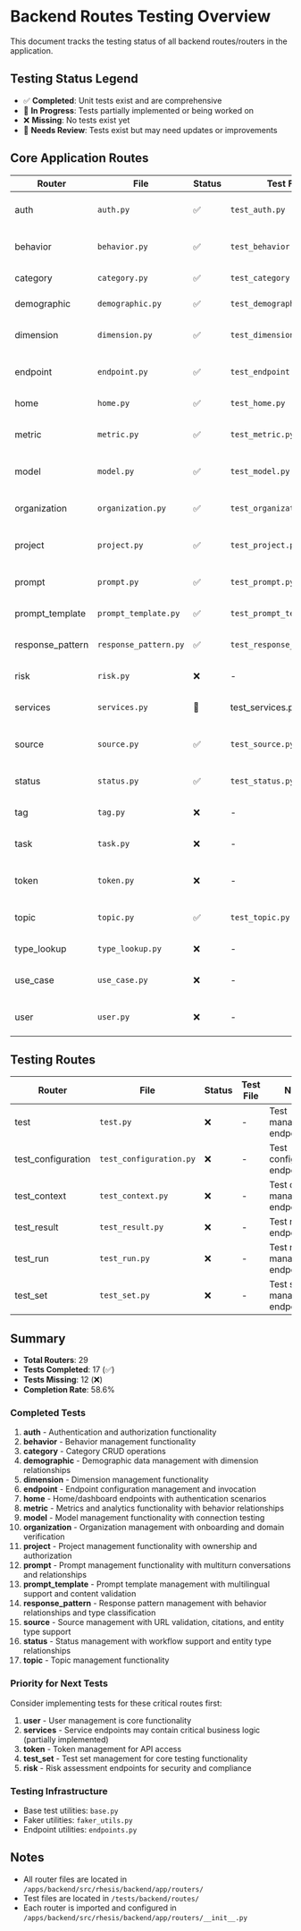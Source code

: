 # Backend Routes Testing Overview

This document tracks the testing status of all backend routes/routers in the application.

## Testing Status Legend
- ✅ **Completed**: Unit tests exist and are comprehensive
- 🚧 **In Progress**: Tests partially implemented or being worked on
- ❌ **Missing**: No tests exist yet
- 🔄 **Needs Review**: Tests exist but may need updates or improvements

## Core Application Routes

| Router | File | Status | Test File | Notes |
|--------|------|--------|-----------|-------|
| auth | `auth.py` | ✅ | `test_auth.py` | Authentication and authorization endpoints |
| behavior | `behavior.py` | ✅ | `test_behavior.py` | Behavior management endpoints |
| category | `category.py` | ✅ | `test_category.py` | Category CRUD operations |
| demographic | `demographic.py` | ✅ | `test_demographic.py` | Demographic data endpoints |
| dimension | `dimension.py` | ✅ | `test_dimension.py` | Dimension management endpoints |
| endpoint | `endpoint.py` | ✅ | `test_endpoint.py` | Endpoint configuration management |
| home | `home.py` | ✅ | `test_home.py` | Home/dashboard endpoints |
| metric | `metric.py` | ✅ | `test_metric.py` | Metrics and analytics endpoints |
| model | `model.py` | ✅ | `test_model.py` | Model management endpoints |, a
| organization | `organization.py` | ✅ | `test_organization.py` | Organization management endpoints |
| project | `project.py` | ✅ | `test_project.py` | Project management endpoints |
| prompt | `prompt.py` | ✅ | `test_prompt.py` | Prompt management endpoints |
| prompt_template | `prompt_template.py` | ✅ | `test_prompt_template.py` | Prompt template endpoints |
| response_pattern | `response_pattern.py` | ✅ | `test_response_pattern.py` | Response pattern endpoints |
| risk | `risk.py` | ❌ | - | Risk assessment endpoints |
| services | `services.py` | 🚧 | test_services.py | Service management endpoints |
| source | `source.py` | ✅ | `test_source.py` | Source management endpoints |
| status | `status.py` | ✅ | `test_status.py` | Status management endpoints |
| tag | `tag.py` | ❌ | - | Tag management endpoints |
| task | `task.py` | ❌ | - | Task management endpoints |
| token | `token.py` | ❌ | - | Token management endpoints |
| topic | `topic.py` | ✅ | `test_topic.py` | Topic management endpoints |
| type_lookup | `type_lookup.py` | ❌ | - | Type lookup endpoints |
| use_case | `use_case.py` | ❌ | - | Use case management endpoints |
| user | `user.py` | ❌ | - | User management endpoints |

## Testing Routes

| Router | File | Status | Test File | Notes |
|--------|------|--------|-----------|-------|
| test | `test.py` | ❌ | - | Test management endpoints |
| test_configuration | `test_configuration.py` | ❌ | - | Test configuration endpoints |
| test_context | `test_context.py` | ❌ | - | Test context management endpoints |
| test_result | `test_result.py` | ❌ | - | Test result endpoints |
| test_run | `test_run.py` | ❌ | - | Test run management endpoints |
| test_set | `test_set.py` | ❌ | - | Test set management endpoints |

## Summary

- **Total Routers**: 29
- **Tests Completed**: 17 (✅)
- **Tests Missing**: 12 (❌)
- **Completion Rate**: 58.6%

### Completed Tests
1. **auth** - Authentication and authorization functionality
2. **behavior** - Behavior management functionality
3. **category** - Category CRUD operations  
4. **demographic** - Demographic data management with dimension relationships
5. **dimension** - Dimension management functionality
6. **endpoint** - Endpoint configuration management and invocation
7. **home** - Home/dashboard endpoints with authentication scenarios
8. **metric** - Metrics and analytics functionality with behavior relationships
9. **model** - Model management functionality with connection testing
10. **organization** - Organization management with onboarding and domain verification
11. **project** - Project management functionality with ownership and authorization
12. **prompt** - Prompt management functionality with multiturn conversations and relationships
13. **prompt_template** - Prompt template management with multilingual support and content validation
14. **response_pattern** - Response pattern management with behavior relationships and type classification
15. **source** - Source management with URL validation, citations, and entity type support
16. **status** - Status management with workflow support and entity type relationships
17. **topic** - Topic management functionality

### Priority for Next Tests
Consider implementing tests for these critical routes first:
1. **user** - User management is core functionality
2. **services** - Service endpoints may contain critical business logic (partially implemented)
3. **token** - Token management for API access
4. **test_set** - Test set management for core testing functionality
5. **risk** - Risk assessment endpoints for security and compliance

### Testing Infrastructure
- Base test utilities: `base.py`
- Faker utilities: `faker_utils.py` 
- Endpoint utilities: `endpoints.py`

## Notes
- All router files are located in `/apps/backend/src/rhesis/backend/app/routers/`
- Test files are located in `/tests/backend/routes/`
- Each router is imported and configured in `/apps/backend/src/rhesis/backend/app/routers/__init__.py`
